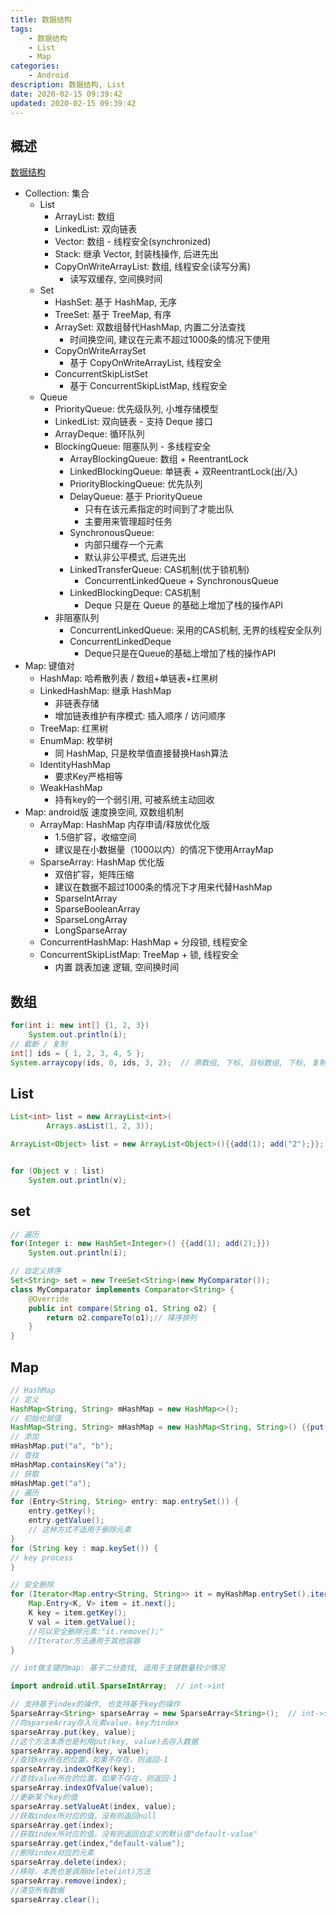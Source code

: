 ```yaml
---
title: 数据结构
tags: 
    - 数据结构
    - List
    - Map
categories: 
    - Android
description: 数据结构, List
date: 2020-02-15 09:39:42
updated: 2020-02-15 09:39:42
---
```


## 概述

[数据结构](https://www.jianshu.com/p/88a5020f16df)

+ Collection: 集合
    + List
        + ArrayList:  数组
        + LinkedList: 双向链表
        + Vector: 数组 - 线程安全(synchronized)
        + Stack: 继承 Vector, 封装栈操作, 后进先出
        + CopyOnWriteArrayList: 数组, 线程安全(读写分离)
            + 读写双缓存, 空间换时间
    + Set
        + HashSet: 基于 HashMap, 无序
        + TreeSet: 基于 TreeMap, 有序
        + ArraySet: 双数组替代HashMap, 内置二分法查找
            + 时间换空间, 建议在元素不超过1000条的情况下使用
        + CopyOnWriteArraySet
            + 基于 CopyOnWriteArrayList, 线程安全
        + ConcurrentSkipListSet
            + 基于 ConcurrentSkipListMap, 线程安全
    + Queue
        + PriorityQueue: 优先级队列, 小堆存储模型
        + LinkedList: 双向链表 - 支持 Deque 接口
        + ArrayDeque: 循环队列
        + BlockingQueue: 阻塞队列 - 多线程安全
            + ArrayBlockingQueue: 数组 + ReentrantLock
            + LinkedBlockingQueue: 单链表 + 双ReentrantLock(出/入)
            + PriorityBlockingQueue: 优先队列
            + DelayQueue: 基于 PriorityQueue
                + 只有在该元素指定的时间到了才能出队
                + 主要用来管理超时任务
            + SynchronousQueue:
                + 内部只缓存一个元素
                + 默认非公平模式, 后进先出
            + LinkedTransferQueue: CAS机制(优于锁机制)
                + ConcurrentLinkedQueue + SynchronousQueue
            + LinkedBlockingDeque: CAS机制
                + Deque 只是在 Queue 的基础上增加了栈的操作API
        + 非阻塞队列
            + ConcurrentLinkedQueue: 采用的CAS机制, 无界的线程安全队列
            + ConcurrentLinkedDeque
                + Deque只是在Queue的基础上增加了栈的操作API
+ Map: 键值对
    + HashMap: 哈希散列表 / 数组+单链表+红黑树
    + LinkedHashMap: 继承 HashMap
        + 非链表存储
        + 增加链表维护有序模式: 插入顺序 / 访问顺序
    + TreeMap: 红黑树
    + EnumMap: 枚举树
        + 同 HashMap, 只是枚举值直接替换Hash算法
    + IdentityHashMap
        + 要求Key严格相等
    + WeakHashMap
        + 持有key的一个弱引用, 可被系统主动回收
+ Map: android版 速度换空间, 双数组机制
    + ArrayMap: HashMap 内存申请/释放优化版
        + 1.5倍扩容，收缩空间
        + 建议是在小数据量（1000以内）的情况下使用ArrayMap
    + SparseArray: HashMap 优化版
        + 双倍扩容，矩阵压缩
        + 建议在数据不超过1000条的情况下才用来代替HashMap
        + SparseIntArray
        + SparseBooleanArray
        + SparseLongArray
        + LongSparseArray
    + ConcurrentHashMap: HashMap + 分段锁, 线程安全
    + ConcurrentSkipListMap: TreeMap + 锁, 线程安全
        + 内置 跳表加速 逻辑, 空间换时间

## 数组

```java
for(int i: new int[] {1, 2, 3})
    System.out.println(i);
// 截断 / 复制
int[] ids = { 1, 2, 3, 4, 5 };
System.arraycopy(ids, 0, ids, 3, 2);  // 原数组, 下标, 目标数组, 下标, 复制数据长度
```

## List

```java
List<int> list = new ArrayList<int>(
        Arrays.asList(1, 2, 3));

ArrayList<Object> list = new ArrayList<Object>(){{add(1); add("2");}};


for (Object v : list)
    System.out.println(v);
```

## set

```java
// 遍历
for(Integer i: new HashSet<Integer>() {{add(1); add(2);}})
    System.out.println(i);

// 自定义排序
Set<String> set = new TreeSet<String>(new MyComparator());
class MyComparator implements Comparator<String> {
    @Override
    public int compare(String o1, String o2) {
        return o2.compareTo(o1);// 降序排列
    }
}
```

## Map

```java
// HashMap
// 定义
HashMap<String, String> mHashMap = new HashMap<>();
// 初始化赋值
HashMap<String, String> mHashMap = new HashMap<String, String>() {{put("a", "1");}};
// 添加
mHashMap.put("a", "b");
// 查找
mHashMap.containsKey("a");
// 获取
mHashMap.get("a");
// 遍历
for (Entry<String, String> entry: map.entrySet()) {
    entry.getKey();
    entry.getValue();
    // 这种方式不适用于删除元素
}
for (String key : map.keySet()) {
// key process
}

// 安全删除
for (Iterator<Map.entry<String, String>> it = myHashMap.entrySet().iterator; it.hasNext();){
    Map.Entry<K, V> item = it.next();
    K key = item.getKey();
    V val = item.getValue();
    //可以安全删除元素:"it.remove();"
    //Iterator方法通用于其他容器
}
```

```java
// int做主键的map: 基于二分查找, 适用于主键数量较少情况

import android.util.SparseIntArray;  // int->int

// 支持基于index的操作, 也支持基于key的操作
SparseArray<String> sparseArray = new SparseArray<String>();  // int->string
//向sparseArray存入元素value，key为index
sparseArray.put(key, value);
//这个方法本质也是利用put(key, value)去存入数据
sparseArray.append(key, value);
//查找key所在的位置，如果不存在，则返回-1
sparseArray.indexOfKey(key);
//查找value所在的位置，如果不存在，则返回-1
sparseArray.indexOfValue(value);
//更新某个key的值
sparseArray.setValueAt(index, value);
//获取index所对应的值，没有则返回null
sparseArray.get(index);
//获取index所对应的值，没有则返回自定义的默认值"default-value"
sparseArray.get(index,"default-value");
//删除index对应的元素
sparseArray.delete(index);
//移除，本质也是调用delete(int)方法
sparseArray.remove(index);
//清空所有数据
sparseArray.clear();
```
